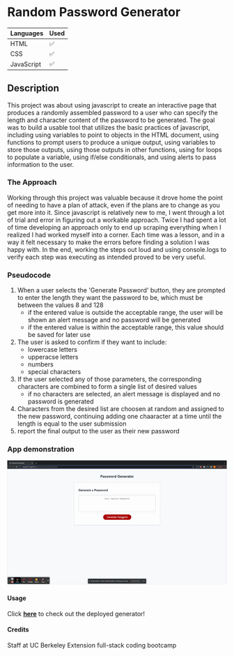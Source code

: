 # Random Password Generator

|   Languages   | Used |
| ----------- | ----------- |
| HTML     |    ✅    |
| CSS  |    ✅     |
| JavaScript  |    ✅    |

## Description

This project was about using javascript to create an interactive page that produces a randomly assembled password to a user who can specify the length and character content of the password to be generated. The goal was to build a usable tool that utilizes the basic practices of javascript, including using variables to point to objects in the HTML document, using functions to prompt users to produce a unique output, using variables to store those outputs, using those outputs in other functions, using for loops to populate a variable, using if/else conditionals, and using alerts to pass information to the user.

### The Approach

Working through this project was valuable because it drove home the point of needing to have a plan of attack, even if the plans are to change as you get more into it. Since javascript is relatively new to me, I went through a lot of trial and error in figuring out a workable approach. Twice I had spent a lot of time developing an approach only to end up scraping everything when I realized I had worked myself into a corner. Each time was a lesson, and in a way it felt necessary to make the errors before finding a solution I was happy with. In the end, working the steps out loud and using console.logs to verify each step was executing as intended proved to be very useful. 

### Pseudocode

1. When a user selects the 'Generate Password' button, they are prompted to enter the length they want the password to be, which must be between the values 8 and 128
    - if the entered value is outside the acceptable range, the user will be shown an alert message and no password will be generated
    - if the entered value is within the acceptable range, this value should be saved for later use
2. The user is asked to confirm if they want to include: 
    - lowercase letters
    - upperacse letters
    - numbers
    - special characters
3. If the user selected any of those parameters, the corresponding characters are combined to form a single list of desired values
    - if no characters are selected, an alert message is displayed and no password is generated
4. Characters from the desired list are choosen at random and assigned to the new password, continuing adding one chaaracter at a time until the length is equal to the user submission
5. report the final output to the user as their new password

### App demonstration

![gif demonstration of the password generator](./assets/images/random-password-generator-readme-gif.gif)

#### Usage

Click <a href="https://jkwalsh127.github.io/random-password-generator/">**here**</a> to check out the deployed generator!


#### Credits

Staff at UC Berkeley Extension full-stack coding bootcamp
